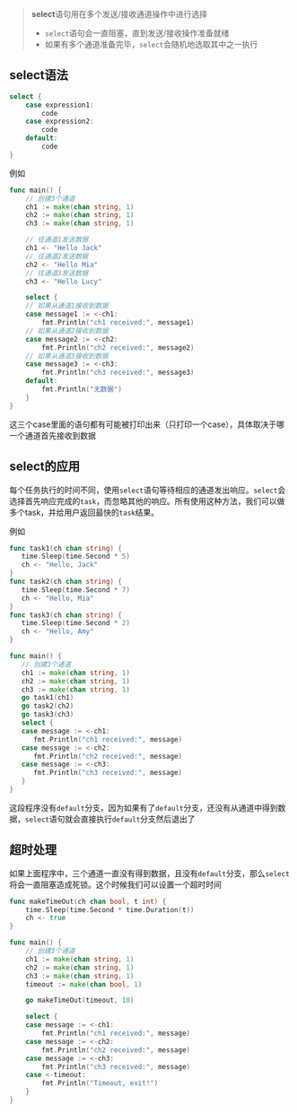 > **select**语句用在多个发送/接收通道操作中进行选择
>
> * `select`语句会一直阻塞，直到发送/接收操作准备就绪
> * 如果有多个通道准备完毕，`select`会随机地选取其中之一执行

## select语法

```go
select {
    case expression1:
        code
    case expression2:
    	code
    default:
    	code
}
```

例如

```go
func main() {
	// 创建3个通道
	ch1 := make(chan string, 1)
	ch2 := make(chan string, 1)
	ch3 := make(chan string, 1)

	// 往通道1发送数据
	ch1 <- "Hello Jack"
	// 往通道2发送数据
	ch2 <- "Hello Mia"
	// 往通道3发送数据
	ch3 <- "Hello Lucy"

	select {
	// 如果从通道1接收到数据
	case message1 := <-ch1:
		fmt.Println("ch1 received:", message1)
	// 如果从通道2接收到数据
	case message2 := <-ch2:
		fmt.Println("ch2 received:", message2)
	// 如果从通道3接收到数据
	case message3 := <-ch3:
		fmt.Println("ch3 received:", message3)
	default:
		fmt.Println("无数据")
	}
}
```

这三个case里面的语句都有可能被打印出来（只打印一个case），具体取决于哪一个通道首先接收到数据

## select的应用

每个任务执行的时间不同，使用`select`语句等待相应的通道发出响应。`select`会选择首先响应完成的`task`，而忽略其他的响应。所有使用这种方法，我们可以做多个task，并给用户返回最快的`task`结果。

例如

```go
func task1(ch chan string) {
   time.Sleep(time.Second * 5)
   ch <- "Hello, Jack"
}
func task2(ch chan string) {
   time.Sleep(time.Second * 7)
   ch <- "Hello, Mia"
}
func task3(ch chan string) {
   time.Sleep(time.Second * 2)
   ch <- "Hello, Amy"
}

func main() {
   // 创建3个通道
   ch1 := make(chan string, 1)
   ch2 := make(chan string, 1)
   ch3 := make(chan string, 1)
   go task1(ch1)
   go task2(ch2)
   go task3(ch3)
   select {
   case message := <-ch1:
      fmt.Println("ch1 received:", message)
   case message := <-ch2:
      fmt.Println("ch2 received:", message)
   case message := <-ch3:
      fmt.Println("ch3 received:", message)
   }
}
```

这段程序没有`default`分支，因为如果有了`default`分支，还没有从通道中得到数据，`select`语句就会直接执行`default`分支然后退出了

## 超时处理

如果上面程序中，三个通道一直没有得到数据，且没有`default`分支，那么`select`将会一直阻塞造成死锁。这个时候我们可以设置一个超时时间

```go
func makeTimeOut(ch chan bool, t int) {
	time.Sleep(time.Second * time.Duration(t))
	ch <- true
}

func main() {
	// 创建3个通道
	ch1 := make(chan string, 1)
	ch2 := make(chan string, 1)
	ch3 := make(chan string, 1)
	timeout := make(chan bool, 1)

	go makeTimeOut(timeout, 10)

	select {
	case message := <-ch1:
		fmt.Println("ch1 received:", message)
	case message := <-ch2:
		fmt.Println("ch2 received:", message)
	case message := <-ch3:
		fmt.Println("ch3 received:", message)
	case <-timeout:
		fmt.Println("Timeout, exit!")
	}
}
```

